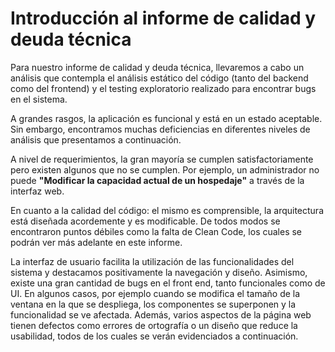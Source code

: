 # Introducción al informe de calidad y deuda técnica

Para nuestro informe de calidad y deuda técnica, llevaremos a cabo un análisis que contempla el análisis estático del código (tanto del backend como del frontend) y el testing exploratorio realizado para encontrar bugs en el sistema. 

A grandes rasgos, la aplicación es funcional y está en un estado aceptable. Sin embargo, encontramos muchas deficiencias en diferentes niveles de análisis que presentamos a continuación.

A nivel de requerimientos, la gran mayoría se cumplen satisfactoriamente pero existen algunos que no se cumplen. Por ejemplo, un administrador no puede **"Modificar la capacidad actual de un hospedaje"** a través de la interfaz web. 

En cuanto a la calidad del código: el mismo es comprensible, la arquitectura está diseñada acordemente y es modificable. De todos modos se encontraron puntos débiles como la falta de Clean Code, los cuales se podrán ver más adelante en este informe.

La interfaz de usuario facilita la utilización de las funcionalidades del sistema y destacamos positivamente la navegación y diseño. Asimismo, existe una gran cantidad de bugs en el front end, tanto funcionales como de UI. En algunos casos, por ejemplo cuando se modifica el tamaño de la ventana en la que se despliega, los componentes se superponen y la funcionalidad se ve afectada. Además, varios aspectos de la página web tienen defectos como errores de ortografía o un diseño que reduce la usabilidad, todos de los cuales se verán evidenciados a continuación.

